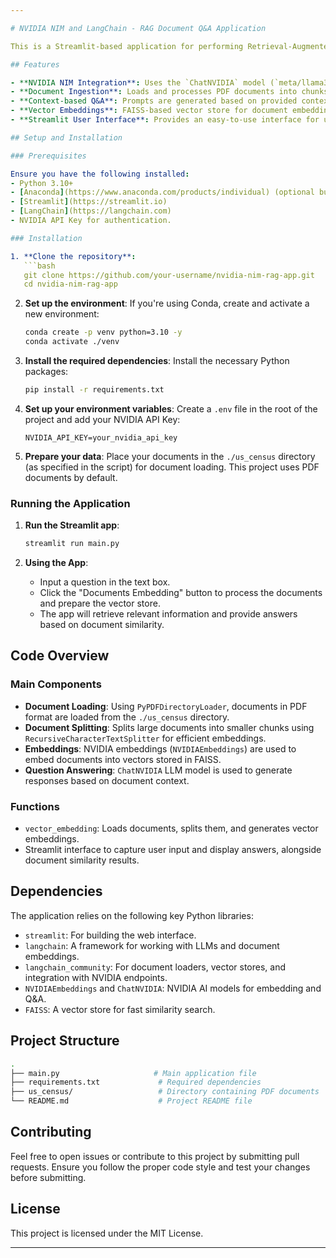 ```yaml
---

# NVIDIA NIM and LangChain - RAG Document Q&A Application

This is a Streamlit-based application for performing Retrieval-Augmented Generation (RAG) to answer questions based on document data using NVIDIA's Natural Language Processing (NLP) Model (`NVIDIAEmbeddings` and `ChatNVIDIA`). This application utilizes LangChain components to build document loaders, embeddings, and a vector database using FAISS, enabling Q&A from loaded documents.

## Features

- **NVIDIA NIM Integration**: Uses the `ChatNVIDIA` model (`meta/llama3-70b-instruct`) for answering questions based on document context.
- **Document Ingestion**: Loads and processes PDF documents into chunks for embedding using FAISS.
- **Context-based Q&A**: Prompts are generated based on provided context from the ingested documents.
- **Vector Embeddings**: FAISS-based vector store for document embedding and similarity-based retrieval.
- **Streamlit User Interface**: Provides an easy-to-use interface for users to input questions and view answers based on document search results.

## Setup and Installation

### Prerequisites

Ensure you have the following installed:
- Python 3.10+
- [Anaconda](https://www.anaconda.com/products/individual) (optional but recommended)
- [Streamlit](https://streamlit.io)
- [LangChain](https://langchain.com)
- NVIDIA API Key for authentication.

### Installation

1. **Clone the repository**:
   ```bash
   git clone https://github.com/your-username/nvidia-nim-rag-app.git
   cd nvidia-nim-rag-app
   ```

2. **Set up the environment**:
   If you're using Conda, create and activate a new environment:
   ```bash
   conda create -p venv python=3.10 -y
   conda activate ./venv
   ```

3. **Install the required dependencies**:
   Install the necessary Python packages:
   ```bash
   pip install -r requirements.txt
   ```

4. **Set up your environment variables**:
   Create a `.env` file in the root of the project and add your NVIDIA API Key:
   ```env
   NVIDIA_API_KEY=your_nvidia_api_key
   ```

5. **Prepare your data**:
   Place your documents in the `./us_census` directory (as specified in the script) for document loading. This project uses PDF documents by default.

### Running the Application

1. **Run the Streamlit app**:
   ```bash
   streamlit run main.py
   ```

2. **Using the App**:
   - Input a question in the text box.
   - Click the "Documents Embedding" button to process the documents and prepare the vector store.
   - The app will retrieve relevant information and provide answers based on document similarity.

## Code Overview

### Main Components

- **Document Loading**: Using `PyPDFDirectoryLoader`, documents in PDF format are loaded from the `./us_census` directory.
- **Document Splitting**: Splits large documents into smaller chunks using `RecursiveCharacterTextSplitter` for efficient embeddings.
- **Embeddings**: NVIDIA embeddings (`NVIDIAEmbeddings`) are used to embed documents into vectors stored in FAISS.
- **Question Answering**: `ChatNVIDIA` LLM model is used to generate responses based on document context.

### Functions

- `vector_embedding`: Loads documents, splits them, and generates vector embeddings.
- Streamlit interface to capture user input and display answers, alongside document similarity results.

## Dependencies

The application relies on the following key Python libraries:

- `streamlit`: For building the web interface.
- `langchain`: A framework for working with LLMs and document embeddings.
- `langchain_community`: For document loaders, vector stores, and integration with NVIDIA endpoints.
- `NVIDIAEmbeddings` and `ChatNVIDIA`: NVIDIA AI models for embedding and Q&A.
- `FAISS`: A vector store for fast similarity search.

## Project Structure

```bash
.
├── main.py                     # Main application file
├── requirements.txt             # Required dependencies
├── us_census/                   # Directory containing PDF documents
└── README.md                    # Project README file
```

## Contributing

Feel free to open issues or contribute to this project by submitting pull requests. Ensure you follow the proper code style and test your changes before submitting.

## License

This project is licensed under the MIT License.

---
```

